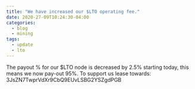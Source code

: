```yaml
---
title: "We have increased our $LTO operating fee."
date: 2020-27-09T10:24:30-04:00
categories:
  - blog
  - mining
tags:
  - update
  - lto
---
```


The payout % for our $LTO node is decreased by 2.5% starting today, this means we now pay-out 95%.
To support us lease towards: 3JsZN7TwprVdXr9CbQ9EUvLSBG2YSZgdPGB
